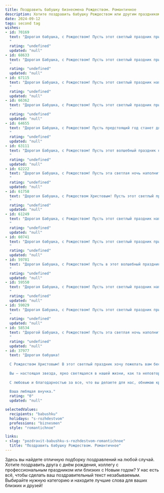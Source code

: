 ```yaml
---
title: Поздравить бабушку бизнесмена Рождеством. Романтичное
description: Хотите поздравить бабушку Рождеством или другим праздником? Наш ИИ создаст незабываемое поздравление, а вы обязательно выделитесь среди других.  
date: 2024-09-12
tags: second tag
wishes:
- id: 70169
  text: "Дорогая бабушка, с Рождеством! Пусть этот светлый праздник принесет в твою жизнь тепло, уют и безграничную любовь, как те чувства, которые ты даришь нам с такой щедростью. Пусть твои мечты сбудутся, а сердце всегда будет полно радости и света!
  "
  rating: "undefined"
  updated: "null"
- id: 68633
  text: "Дорогая Бабушка, с Рождеством! Пусть этот светлый праздник принесет в твою жизнь  спокойствие, тепло и любовь.  Желаю тебе  здоровья, радости и исполнения всех желаний. Пусть твоя душа всегда сияет  словно рождественская звезда!
  "
  rating: "undefined"
  updated: "null"
- id: 67115
  text: "Дорогая Бабушка, с Рождеством! Пусть этот светлый праздник наполнит твой дом теплом, любовью и счастьем, как уютный плед в морозный вечер. Желаю тебе крепкого здоровья, благополучия и пусть каждый день будет наполнен радостными мгновениями, как блеск праздничных огней!
  "
  rating: "undefined"
  updated: "null"
- id: 66362
  text: "Дорогая Бабушка, с Рождеством! Пусть этот светлый праздник принесет в твою жизнь теплоту, уют и исполнение всех желаний. Пусть твой бизнес процветает, а сердце всегда будет наполнено любовью и радостью.
  "
  rating: "undefined"
  updated: "null"
- id: 64655
  text: "Дорогая Бабушка, с Рождеством! Пусть предстоящий год станет для тебя чудесным, полным любви, тепла и радости. Хочу пожелать тебе крепкого здоровья, чтобы ты всегда была окружена заботой и вниманием, и чтобы твоя бизнес-империя процветала!
  "
  rating: "undefined"
  updated: "null"
- id: 63111
  text: "Дорогая Бабушка, с Рождеством! Пусть этот волшебный праздник наполнит Ваш дом теплом, любовью и нежной праздничной атмосферой. Пусть все ваши мечты и надежды сбываются, как в сказке, а в сердце всегда царит мир и спокойствие. С любовью и благодарностью, ваш любящий внук/внучка.
  "
  rating: "undefined"
  updated: "null"
- id: 62222
  text: "Дорогая Бабушка, с Рождеством! Пусть эта светлая ночь наполнит ваш дом теплом, любовью и радостью, а Рождественская звезда укажет путь к новым, прекрасным свершениям! Пусть бизнес процветает, а сердце всегда хранит мир и покой. С любовью и искренним уважением!
  "
  rating: "undefined"
  updated: "null"
- id: 61758
  text: "Дорогая Бабушка, с Рождеством Христовым! Пусть этот светлый праздник принесет в твою жизнь мир, любовь и благополучие. Пусть каждая минута твоего дня будет наполнена радостью и теплом. Желаю тебе крепкого здоровья, неиссякаемой энергии и чтобы все твои мечты сбывались.
  "
  rating: "undefined"
  updated: "null"
- id: 61249
  text: "Дорогая Бабушка, с Рождеством! Пусть этот светлый праздник наполнит Ваш дом теплом, любовью и добрыми пожеланиями. Пусть Ваш бизнес процветает, а близкие дарят Вам радость и заботу. Счастья Вам, здоровья и долгих лет!
  "
  rating: "undefined"
  updated: "null"
- id: 60741
  text: "Дорогая бабушка, с Рождеством! Пусть этот светлый праздник принесет тебе мир, любовь и радость. Ты – самый ценный человек в моей жизни, и я бесконечно благодарен за твою доброту, мудрость и любовь. Пусть твоя душа будет согрета теплом праздничной атмосферы, а сердце –  вечным огоньком любви. Пусть твоя бизнес-империя процветает, а ты наслаждаешься заслуженным покоем и счастьем.
  "
  rating: "undefined"
  updated: "null"
- id: 59781
  text: "Дорогая Бабушка, с Рождеством! Пусть в этот волшебный праздник в твоем сердце царит мир и любовь, а  душа согревается теплыми воспоминаниями и надеждой на светлое будущее. Пусть рядом всегда будут близкие люди, а твой жизненный путь будет полон радости и благополучия. Искренне люблю тебя!
  "
  rating: "undefined"
  updated: "null"
- id: 59550
  text: "Дорогая Бабушка, с Рождеством! Пусть этот светлый праздник наполнит Вашу жизнь теплом, радостью и любовью.  Пусть ваш бизнес процветает, а сердце всегда будет молодо и открыто для новых волшебных моментов.
  "
  rating: "undefined"
  updated: "null"
- id: 59029
  text: "Дорогая Бабушка, с Рождеством! Пусть этот светлый праздник принесет в твою жизнь мир, любовь и волшебство, как в ту самую ночь, когда родилась звезда надежды. Пусть твоё сердце согревают тепло семейного очага и любовь близких, а каждый день дарит новые радости и достижения, как в твоём успешном деловом мире.
  "
  rating: "undefined"
  updated: "null"
- id: 58534
  text: "Дорогой Бабушка, с Рождеством! Пусть эта светлая ночь наполнит твой дом любовью, теплом и добрыми чудесами. Желаю тебе крепкого здоровья, неиссякаемого оптимизма и безграничного счастья. Пусть твоя душа всегда будет так же прекрасна, как зимнее небо, усеянное звездами.
  "
  rating: "undefined"
  updated: "null"
- id: 37977
  text: "Дорогая бабушка!
  
  С Рождеством Христовым! В этот светлый праздник хочу пожелать вам бесконечного счастья, здоровья, любви и тепла. Пусть каждый день приносит вам радость, а в сердце всегда живет надежда и вера в лучшее.
  
  Вы — настоящая звезда, ярко светящаяся в нашей жизни, как та неповторимая рождественская искра. Пусть ваши мечты сбываются, как волшебство, и любое начинание приносит успех и достаток.
  
  С любовью и благодарностью за все, что вы делаете для нас, обнимаю крепко!
  
  Ваша любящая внучка."
  rating: "0"
  updated: "null"

selectedValues:
  recipients: "babushku"
  holidays: "s-rozhdestvom"
  professions: "biznesmen"
  style: "romantichnoe"

links:
- slug: "pozdravit-babushku-s-rozhdestvom-romantichnoe"
  title: "Поздравить бабушку Рождеством. Романтичное"
---
```


Здесь вы найдете отличную подборку поздравлений на любой случай. 
Хотите поздравить друга с днём рождения, коллегу с профессиональным праздником или близких с Новым годом? У нас есть всё, чтобы сделать ваш поздравительный текст незабываемым. Выбирайте нужную категорию и находите лучшие слова для ваших близких и друзей!
